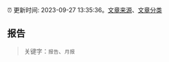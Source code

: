 :alarm_clock: 更新时间: 2023-09-27 13:35:36。[文章来源](/README.md)、[文章分类](/TAGS.md)

## 报告


> 关键字：`报告`、`月报`



